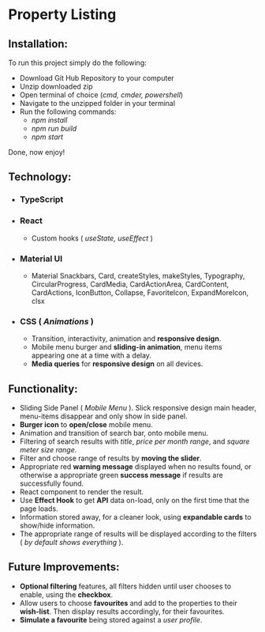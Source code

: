 # **Property Listing**

## **Installation:**

To run this project simply do the following:

* Download Git Hub Repository to your computer
* Unzip downloaded zip
* Open terminal of choice (*cmd, cmder, powershell*)
* Navigate to the unzipped folder in your terminal
* Run the following commands:
    * *npm install*
    * *npm run build*
    * *npm start*

Done, now enjoy!

## **Technology:**
* ### **TypeScript**
* ### **React**
    * Custom hooks ( *useState, useEffect* )
* ### **Material UI**
    * Material Snackbars, Card, createStyles, makeStyles, Typography, CircularProgress, CardMedia, CardActionArea, CardContent, CardActions, IconButton, Collapse, FavoriteIcon, ExpandMoreIcon, clsx
* ### **CSS ( *Animations* )**
    * Transition, interactivity, animation and **responsive design**.
    * Mobile menu burger and **sliding-in animation**, menu items appearing one at a time with a delay.
    * **Media queries** for **responsive design** on all devices.

## **Functionality:**
* Sliding Side Panel ( *Mobile Menu* ). Slick responsive design main header, menu-items disappear and only show in side panel.
* **Burger icon** to **open/close** mobile menu.
* Animation and transition of search bar, onto mobile menu.
* Filtering of search results with *title*, *price per month range*, and *square meter size range*. 
* Filter and choose range of results by **moving the slider**.
* Appropriate red **warning message** displayed when no results found, or otherwise a appropriate green **success message** if results are successfully found.
* React component to render the result.
* Use **Effect Hook** to get **API** data on-load, only on the first time that the page loads.
* Information stored away, for a cleaner look, using **expandable cards** to show/hide information.
* The appropriate range of results will be displayed according to the filters ( *by default shows everything* ).

## **Future Improvements:**
* **Optional filtering** features, all filters hidden until user chooses to enable, using the **checkbox**.
* Allow users to choose **favourites** and add to the properties to their **wish-list**. Then display results accordingly, for their favourites.
* **Simulate a favourite** being stored against a *user profile*.
